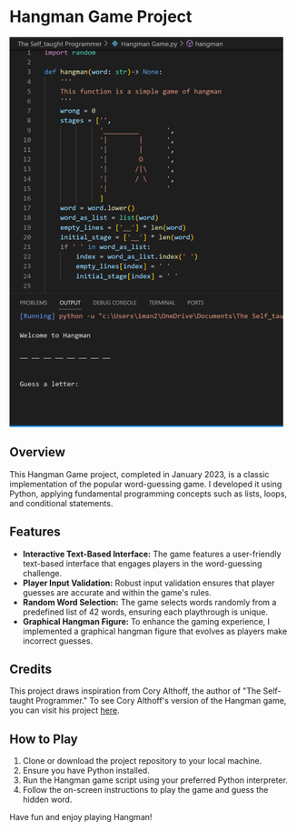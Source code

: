 # Hangman Game Project

![Hangman Screenshot](hangman_screenshot.png)

## Overview

This Hangman Game project, completed in January 2023, is a classic implementation of the popular word-guessing game. I developed it using Python, applying fundamental programming concepts such as lists, loops, and conditional statements.


## Features

- **Interactive Text-Based Interface:** The game features a user-friendly text-based interface that engages players in the word-guessing challenge.
- **Player Input Validation:** Robust input validation ensures that player guesses are accurate and within the game's rules.
- **Random Word Selection:** The game selects words randomly from a predefined list of 42 words, ensuring each playthrough is unique.
- **Graphical Hangman Figure:** To enhance the gaming experience, I implemented a graphical hangman figure that evolves as players make incorrect guesses.


## Credits

This project draws inspiration from Cory Althoff, the author of "The Self-taught Programmer." To see Cory Althoff's version of the Hangman game, you can visit his project [here](http://tinyurl.com/h9q2cpc).


## How to Play

1. Clone or download the project repository to your local machine.
2. Ensure you have Python installed.
3. Run the Hangman game script using your preferred Python interpreter.
4. Follow the on-screen instructions to play the game and guess the hidden word.


Have fun and enjoy playing Hangman!
